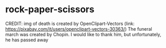 # rock-paper-scissors
CREDIT:
img of death is created by OpenClipart-Vectors (link: https://pixabay.com/it/users/openclipart-vectors-30363/)
The funeral march was created by Chopin. I would like to thank him, but unfortunately, he has passed away
